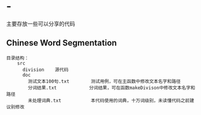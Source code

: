 # -
主要存放一些可以分享的代码
## Chinese Word Segmentation
    目录结构：
        src
          division    源代码
          doc 
            测试文本100句.txt        测试用例，可在主函数中修改文本名字和路径
            分词结果.txt            分词结果，可在函数makeDivison中修改文本名字和路径
            未处理词典.txt           本代码使用的词典，十万词级别，未读懂代码之前建议别修改
##
